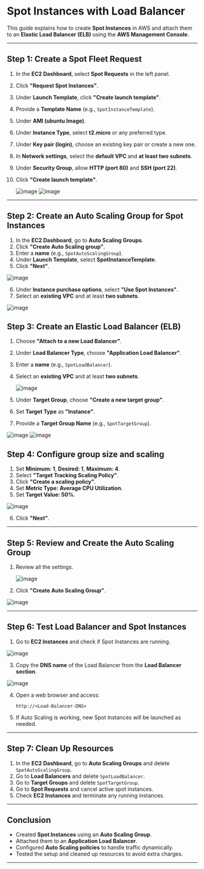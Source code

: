 # **Spot Instances with Load Balancer**  

This guide explains how to create **Spot Instances** in AWS and attach them to an **Elastic Load Balancer (ELB)** using the **AWS Management Console**.  

---

## **Step 1: Create a Spot Fleet Request**  
1. In the **EC2 Dashboard**, select **Spot Requests** in the left panel.  
2. Click **"Request Spot Instances"**.  
3. Under **Launch Template**, click **"Create launch template"**.  
4. Provide a **Template Name** (e.g., `SpotInstanceTemplate`).  
5. Under **AMI (ubuntu Image)**.  
6. Under **Instance Type**, select **t2.micro** or any preferred type.  
7. Under **Key pair (login)**, choose an existing key pair or create a new one.  
8. In **Network settings**, select the **default VPC** and **at least two subnets**.  
9. Under **Security Group**, allow **HTTP (port 80)** and **SSH (port 22)**.  
10. Click **"Create launch template"**.

    ![image](https://github.com/user-attachments/assets/18c0ce07-74ab-4c41-a236-f0dcc7af9e00)
    ![image](https://github.com/user-attachments/assets/9f65ee00-0439-47fc-a16b-effcb3f05280)

---

## **Step 2: Create an Auto Scaling Group for Spot Instances**  
1. In the **EC2 Dashboard**, go to **Auto Scaling Groups**.  
2. Click **"Create Auto Scaling group"**.  
3. Enter a **name** (e.g., `SpotAutoScalingGroup`).  
4. Under **Launch Template**, select **SpotInstanceTemplate**.  
5. Click **"Next"**.  

  ![image](https://github.com/user-attachments/assets/a51ff733-1c13-4611-b88f-07512cd879da)

6. Under **Instance purchase options**, select **"Use Spot Instances"**.
7. Select an **existing VPC** and at least **two subnets**.  

  ![image](https://github.com/user-attachments/assets/683027c4-9e56-4d75-9616-ea0855349230)

## **Step 3: Create an Elastic Load Balancer (ELB)**  
1. Choose **"Attach to a new Load Balancer"**.
2. Under **Load Balancer Type**, choose **"Application Load Balancer"**. 
3. Enter a **name** (e.g., `SpotLoadBalancer`).        
4. Select an **existing VPC** and at least **two subnets**.     

   ![image](https://github.com/user-attachments/assets/19ceb6e6-9a5a-44aa-b35d-ff4e5d12787f)

5. Under **Target Group**, choose **"Create a new target group"**.  
6. Set **Target Type** as **"Instance"**.  
7. Provide a **Target Group Name** (e.g., `SpotTargetGroup`).

  ![image](https://github.com/user-attachments/assets/10604785-f141-49a7-9c6d-ad4ba1e0c2ce)
  ![image](https://github.com/user-attachments/assets/15adaee5-069f-4b9d-9182-50a11926a479)

## **Step 4: Configure group size and scaling** 
1. Set **Minimum: 1**, **Desired: 1**, **Maximum: 4**.  
2. Select **"Target Tracking Scaling Policy"**.  
3. Click **"Create a scaling policy"**.  
4. Set **Metric Type: Average CPU Utilization**.  
5. Set **Target Value: 50%**.  

  ![image](https://github.com/user-attachments/assets/74df4adb-e8a5-407b-aa83-b18ef5415f5d)

6. Click **"Next"**.      

---

## **Step 5: Review and Create the Auto Scaling Group**  
1. Review all the settings.  

   ![image](https://github.com/user-attachments/assets/b5de1717-de38-48c5-a9ba-1aab55b236ff)

2. Click **"Create Auto Scaling Group"**.  

  ![image](https://github.com/user-attachments/assets/0273c25c-f9ba-4e3b-b7cd-2c9006317442)

---

## **Step 6: Test Load Balancer and Spot Instances**  
1. Go to **EC2 Instances** and check if Spot Instances are running.  

  ![image](https://github.com/user-attachments/assets/21019c57-e476-4324-b62c-92c604d4586a)

3. Copy the **DNS name** of the Load Balancer from the **Load Balancer section**.  

  ![image](https://github.com/user-attachments/assets/ad70db7c-78d0-45f7-b4c7-33798ec8e93c)

4. Open a web browser and access:  
   ```
   http://<Load-Balancer-DNS>
   ```
5. If Auto Scaling is working, new Spot Instances will be launched as needed.  

---

## **Step 7: Clean Up Resources**  
1. In the **EC2 Dashboard**, go to **Auto Scaling Groups** and delete `SpotAutoScalingGroup`.  
2. Go to **Load Balancers** and delete `SpotLoadBalancer`.  
3. Go to **Target Groups** and delete `SpotTargetGroup`.  
4. Go to **Spot Requests** and cancel active spot instances.  
5. Check **EC2 Instances** and terminate any running instances.  

---

## **Conclusion**
- Created **Spot Instances** using an **Auto Scaling Group**.  
- Attached them to an **Application Load Balancer**.  
- Configured **Auto Scaling policies** to handle traffic dynamically.  
- Tested the setup and cleaned up resources to avoid extra charges.  

---

